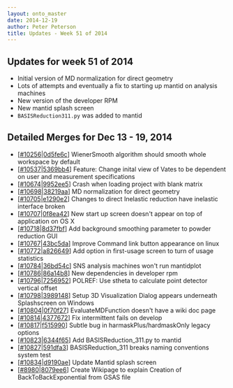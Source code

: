 ```yaml
---
layout: onto_master
date: 2014-12-19
author: Peter Peterson
title: Updates - Week 51 of 2014
---
```

Updates for week 51 of 2014
---------------------------
* Initial version of MD normalization for direct geometry
* Lots of attempts and eventually a fix to starting up mantid on analysis machines
* New version of the developer RPM
* New mantid splash screen
* `BASISReduction311.py` was added to mantid

Detailed Merges for Dec 13 - 19, 2014
-------------------------------------
* \[[#10256](http://trac.mantidproject.org/mantid/ticket/10256)\|[0d5fe6c](https://github.com/mantidproject/mantid/commit/0d5fe6c2c8f5fec09784956b34369a23effc8666)\] WienerSmooth algorithm should smooth whole workspace by default
* \[[#10537](http://trac.mantidproject.org/mantid/ticket/10537)\|[5369bb4](https://github.com/mantidproject/mantid/commit/5369bb41a85f04fdf68eb4fc59ad11aa1b5aa135)\] Feature: Change inital view of Vates to be dependent on user and measurement specifications
* \[[#10674](http://trac.mantidproject.org/mantid/ticket/10674)\|[9952ee5](https://github.com/mantidproject/mantid/commit/9952ee5b20e2e8bda18a13dbe67f7005b7d929b2)\] Crash when loading project with blank matrix
* \[[#10698](http://trac.mantidproject.org/mantid/ticket/10698)\|[38219aa](https://github.com/mantidproject/mantid/commit/38219aae3f49acda8a74fbc5b0b9be16387a9aa8)\] MD normalization for direct geometry
* \[[#10705](http://trac.mantidproject.org/mantid/ticket/10705)\|[e1290e2](https://github.com/mantidproject/mantid/commit/e1290e2b90e4a650ae8c8db22303d4090acb8376)\] Changes to direct Inelastic reduction have inelastic interface broken
* \[[#10707](http://trac.mantidproject.org/mantid/ticket/10707)\|[0f8ea42](https://github.com/mantidproject/mantid/commit/0f8ea426e92d61133fd054916fa4da3b5eec0099)\] New start up screen doesn't appear on top of application on OS X
* \[[#10718](http://trac.mantidproject.org/mantid/ticket/10718)\|[8d37fbf](https://github.com/mantidproject/mantid/commit/8d37fbff5232f73252d06db19cfe9375b9192061)\] Add background smoothing parameter to powder reduction GUI
* \[[#10767](http://trac.mantidproject.org/mantid/ticket/10767)\|[43bc5da](https://github.com/mantidproject/mantid/commit/43bc5da1facb1eb3cae95355f1762d7299660db3)\] Improve Command link button appearance on linux
* \[[#10772](http://trac.mantidproject.org/mantid/ticket/10772)\|[a826649](https://github.com/mantidproject/mantid/commit/a826649797ea37bf70aa8a1aef238ed6be442ad2)\] Add option in first-usage screen to turn of usage statistics
* \[[#10784](http://trac.mantidproject.org/mantid/ticket/10784)\|[36bd54c](https://github.com/mantidproject/mantid/commit/36bd54cb742f309cb2d0a77e8ad64e9f97f883fa)\] SNS analysis machines won't run mantidplot
* \[[#10786](http://trac.mantidproject.org/mantid/ticket/10786)\|[86a14b8](https://github.com/mantidproject/mantid/commit/86a14b8ce3bf9b8182c42bf82879128f0599ba5f)\] New dependencies in developer rpm
* \[[#10796](http://trac.mantidproject.org/mantid/ticket/10796)\|[7256952](https://github.com/mantidproject/mantid/commit/7256952ee0b77a872e44a19694c5a36a218fda03)\] POLREF: Use stheta to calculate point detector vertical offset
* \[[#10798](http://trac.mantidproject.org/mantid/ticket/10798)\|[3989148](https://github.com/mantidproject/mantid/commit/39891485d89c077c1c484eb34c27712376db09e1)\] Setup 3D Visualization Dialog appears underneath Splashscreen on Windows
* \[[#10804](http://trac.mantidproject.org/mantid/ticket/10804)\|[0f70f27](https://github.com/mantidproject/mantid/commit/0f70f2756c3534c12de035dcb452e7d1a6eee0d0)\] EvaluateMDFunction doesn't have a wiki doc page
* \[[#10814](http://trac.mantidproject.org/mantid/ticket/10814)\|[4377672](https://github.com/mantidproject/mantid/commit/43776726e25e169be6eade2e2b3ed515ae7a68e6)\] Fix intermittent fails on develop
* \[[#10817](http://trac.mantidproject.org/mantid/ticket/10817)\|[f515990](https://github.com/mantidproject/mantid/commit/f51599043dfa5a7f910735d86c07d81443684c07)\] Subtle bug in harmaskPlus/hardmaskOnly legacy options
* \[[#10823](http://trac.mantidproject.org/mantid/ticket/10823)\|[6344f65](https://github.com/mantidproject/mantid/commit/6344f650dd02793a2e20edd4b8541aab02fe0367)\] Add BASISReduction_311.py to mantid
* \[[#10827](http://trac.mantidproject.org/mantid/ticket/10827)\|[591dfa3](https://github.com/mantidproject/mantid/commit/591dfa3499cd432b3b9bc54c2a370e32b8ea8e38)\] BASISReduction_311 breaks naming conventions system test
* \[[#10834](http://trac.mantidproject.org/mantid/ticket/10834)\|[d9190ae](https://github.com/mantidproject/mantid/commit/d9190ae1df20c447d5ea45f1342294baadd3505f)\] Update Mantid splash screen
* \[[#8980](http://trac.mantidproject.org/mantid/ticket/8980)\|[8079ee6](https://github.com/mantidproject/mantid/commit/8079ee6a077c91700abea2bbbccb586454f03d83)\] Create Wikipage to explain Creation of BackToBackExponential from GSAS file
